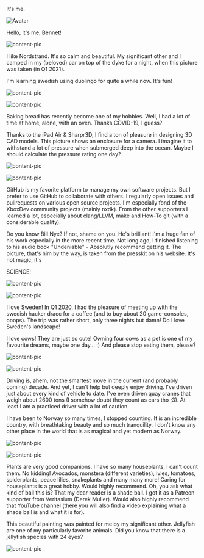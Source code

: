 It's me.

![Avatar](images/profile.jpeg)

Hello, it's me, Bennet!

![content-pic](images/nordstrand.jpeg)

 I like Nordstrand. It's so calm and beautiful. My significant other and I camped in my (beloved) car on top of the dyke for a night, when this picture was taken (in Q1 2021).

 I'm learning swedish using duolingo for quite a while now. It's fun!

![content-pic](images/duolingo.jpeg)

![content-pic](images/bread.jpeg)

 Baking bread has recently become one of my hobbies. Well, I had a lot of time at home, alone, with an oven. Thanks COVID-19, I guess?

 Thanks to the iPad Air & Sharpr3D, I find a ton of pleasure in designing 3D CAD models. This picture shows an enclosure for a camera. I imagine it to withstand a lot of pressure when submerged deep into the ocean. Maybe I should calculate the pressure rating one day?

![content-pic](images/camera.jpeg)

![content-pic](images/github.png)

 GitHub is my favorite platform to manage my own software projects. But I prefer to use GitHub to collaborate with others. I regularly open issues and pullrequests on various open source projects. I'm especially fond of the XboxDev community projects (mainly nxdk). From the other supporters I learned a lot, especially about clang/LLVM, make and How-To git (with a considerable quality).

 Do you know Bill Nye? If not, shame on you.
He's brilliant!
 I'm a huge fan of his work especially in the more recent time. Not long ago, I finished listening to his audio book "Undeniable" - Absolutly recommend getting it. The picture, that's him by the way, is taken from the presskit on his website.
 It's not magic, it's

SCIENCE!

![content-pic](images/Bill-Nye-4.jpg)

![content-pic](images/sweden.jpeg)

 I love Sweden! In Q1 2020, I had the pleasure of meeting up with the swedish hacker dracc for a coffee (and to buy about 20 game-consoles, ooops). The trip was rather short, only three nights but damn! Do I love Sweden's landscape!

 I love cows! They are just so cute! Owning four cows as a pet is one of my favourite dreams, maybe one day... :)
 And please stop eating them, please?

![content-pic](images/cow.jpeg)

![content-pic](images/car.jpeg)

 Driving is, ahem, not the smartest move in the current (and probably coming) decade. And yet, I can't help but deeply enjoy driving. I've driven just about every kind of vehicle to date. I've even driven quay cranes that weigh about 2600 tons (I somehow doubt they count as cars tho ;3). At least I am a practiced driver with a lot of caution.

 I have been to Norway so many times, I stopped counting. It is an incredible country, with breathtaking beauty and so much tranquility. I don't know any other place in the world that is as magical and yet modern as Norway.

![content-pic](images/norway.jpeg)

![content-pic](images/plants.jpeg)

 Plants are very good companions. I have so many houseplants, I can't count them. No kidding! Avocados, monstera (different varieties), ivies, tomatoes, spiderplants, peace lilies, snakeplants and many many more! Caring for houseplants is a great hobby. Would highly recommend.
 Oh, you ask what kind of ball this is? That my dear reader is a shade ball. I got it as a Patreon supporter from Veritasium (Derek Muller). Would also highly recommend that YouTube channel (there you will also find a video explaining what a shade ball is and what it is for).

 This beautiful painting was painted for me by my significant other. Jellyfish are one of my particularly favorite animals. Did you know that there is a jellyfish species with 24 eyes?

![content-pic](images/jellyfish.jpeg)
